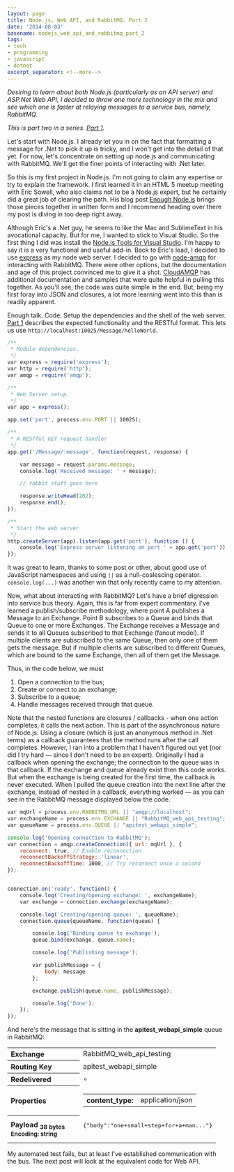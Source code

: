 ```yaml
---
layout: page
title: Node.js, Web API, and RabbitMQ. Part 2
date: '2014-08-03'
basename: nodejs_web_api_and_rabbitmq_part_2
tags:
- tech
- programming
- javascript
- dotnet
excerpt_separator: <!--more-->
---
```


_Desiring to learn about both Node.js (particularly as an API server) and
ASP.Net Web API, I decided to throw one more technology in the mix and see which
one is faster at relaying messages to a service bus, namely, RabbitMQ._

_This is part two in a series. [Part 1](/archive/2014/07/29/nodejs_web_api_and_rabbitmq_part_1/)._

Let's start with Node.js. I already let you in on the fact that formatting a
message for .Net to pick it up is tricky, and I won't get into the detail of
that yet. For now, let's concentrate on setting up node.js and communicating
with RabbitMQ. We'll get the finer points of interacting with .Net later.

<!--more-->

So this is my first project in Node.js. I'm not going to claim any expertise or
try to explain the framework. I first learned it in an HTML 5 meetup meeting
with Eric Sowell, who also claims not to be a Node.js expert, but he certainly
did a great job of clearing the path. His blog post [Enough Node.js](http://ericsowell.com/blog/2014/6/16/enough-node)
brings those pieces together in written form and I recommend heading over there
my post is diving in too deep right away.

Although Eric's a .Net guy, he seems to like the Mac and SublimeText in his
avocational capacity. But for me, I wanted to stick to Visual Studio. So the
first thing I did was install the [Node.js Tools for Visual Studio](https://nodejstools.codeplex.com/).
I'm happy to say it is a very functional and useful add-in. Back to Eric's lead,
I decided to use [express](http://expressjs.com/) as my node web
server. I decided to go with [node-amqp](https://github.com/postwait/node-amqp) for interacting with
RabbitMQ. There were other options, but the documentation and age of this
project convinced me to give it a shot. [CloudAMQP](http://www.cloudamqp.com/docs/nodejs.html) has additional
documentation and samples that were quite helpful in pulling this together. As
you'll see, the code was quite simple in the end. But, being my first foray into
JSON and closures, a lot more learning went into this than is readily apparent.

Enough talk. Code. Setup the dependencies and the shell of the web server. [Part
1](/archive/2014/07/29/nodejs_web_api_and_rabbitmq_part_1/) describes the expected functionality and the RESTful format. This lets us
use `http://localhost:10025/Message/helloWorld`.

```javascript
/**
 * Module dependencies.
 */
var express = require('express');
var http = require('http');
var amqp = require('amqp');

/**
 * Web Server setup.
 */
var app = express();

app.set('port', process.env.PORT || 10025);

/**
 * A RESTful GET request handler
 */
app.get('/Message/:message', function(request, response) {

    var message = request.params.message;
    console.log('Received message: ' + message);

    // rabbit stuff goes here

    response.writeHead(202);
    response.end();
});

/**
 * Start the web server
 */
http.createServer(app).listen(app.get('port'), function () {
    console.log('Express server listening on port ' + app.get('port'));
});
```

It was great to learn, thanks to some post or other, about good use of
JavaScript namespaces and using `||` as a null-coalescing operator.
`console.log(...)` was another win that only recently came to my attention.

Now, what about interacting with RabbitMQ? Let's have a brief digression into
service bus theory. Again, this is far from expert commentary. I've learned a
publish/subscribe methodology, where point A publishes a Message to an Exchange.
Point B subscribes to a Queue and binds that Queue to one or more Exchanges. The
Exchange receives a Message and sends it to all Queues subscribed to that
Exchange (fanout model). If multiple clients are subscribed to the same Queue,
then only one of them gets the message. But if multiple clients are subscribed
to different Queues, which are bound to the same Exchange, then all of them get
the Message.

Thus, in the code below, we must

<ol>
<li>Open a connection to the bus; </li>
<li>Create or connect to an exchange;</li>
<li>Subscribe to a queue;</li>
<li>Handle messages received through that queue.</li>
</ol>

Note that the nested functions are closures / callbacks - when one action
completes, it calls the next action. This is part of the asynchronous nature of
Node.js. Using a closure (which is just an anonymous method in .Net terms) as a
callback guarantees that the method runs after the call completes. However, I
ran into a problem that I haven't figured out yet (nor did I try hard &mdash;
since I don't need to be an expert). Originally I had a callback when opening
the exchange; the connection to the queue was in that callback. If the exchange
and queue already exist then this code works. But when the exchange is being
created for the first time, the callback is never executed. When I pulled the
queue creation into the next line after the exchange, instead of nested in a
callback, everything worked &mdash; as you can see in the RabbitMQ message
displayed below the code.

```javascript
var mqUrl = process.env.RABBITMQ_URL || "amqp://localhost";
var exchangeName = process.env.EXCHANGE || "RabbitMQ_web_api_testing";
var queueName = process.env.QUEUE || "apitest_webapi_simple";

console.log('Opening connection to RabbitMQ');
var connection = amqp.createConnection({ url: mqUrl }, {
    reconnect: true, // Enable reconnection
    reconnectBackoffStrategy: 'linear',
    reconnectBackoffTime: 1000, // Try reconnect once a second
});


connection.on('ready', function() {
    console.log('Creating/opening exchange: ', exchangeName);
    var exchange = connection.exchange(exchangeName);

    console.log('Creating/opening queue: ', queueName);
    connection.queue(queueName, function(queue) {

        console.log('Binding queue to exchange');
        queue.bind(exchange, queue.name);

        console.log('Publishing message');

        var publishMessage = {
            body: message
        };

        exchange.publish(queue.name, publishMessage);

        console.log('Done');
    });
});
```

And here's the message that is sitting in the **apitest_webapi_simple** queue in
RabbitMQ:

<table>
  <tr>
    <th align="left" width="150">Exchange</th>
    <td>RabbitMQ_web_api_testing</td>
  </tr>
  <tr>
    <th align="left">Routing Key</th>
    <td>apitest_webapi_simple</td>
  </tr>
  <tr>
    <th align="left">Redelivered</th>
    <td>&SmallCircle;</td>
  </tr>
  <tr>
    <th align="left">Properties</th>
    <td>
      <table class="mini">
        <tbody>
          <tr>
            <th>content_type:</th>
            <td>application/json</td>
          </tr>
        </tbody>
      </table>
    </td>
  </tr>
  <tr>
    <th align="left">Payload
    <sub>38 bytes</sub>
    <sub>Encoding: string</sub></th>
    <td>
      <pre>
{"body":"one+small+step+for+a+man..."}
    </td>
  </tr>
</table>

My automated test fails, but at least I've established communication with the
bus. The next post will look at the equivalent code for Web API.

